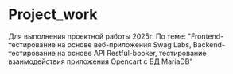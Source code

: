 # Project_work
Для выполнения проектной работы 2025г. По теме:  "Frontend-тестирование на основе веб-приложения Swag Labs, Backend-тестирование на основе API Restful-booker, тестирование взаимодействия приложения Opencart с БД MariaDB"
